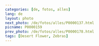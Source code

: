 ```yaml
---
categories: [de, fotos, alles]
lang: de
layout: photo
next_photo: /de/fotos/alles/P0000137.html
picname: P0000159
prev_photo: /de/fotos/alles/P0000178.html
tags: [Desert Flower, Zebras]
---
```

